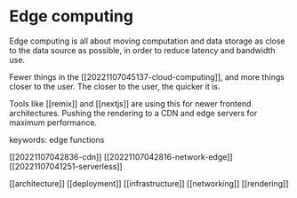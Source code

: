 # Edge computing

Edge computing is all about moving computation and data storage as close to the data source as possible, in order to reduce latency and bandwidth use.

Fewer things in the [[20221107045137-cloud-computing]], and more things closer to the user. The closer to the user, the quicker it is.

Tools like [[remix]] and [[nextjs]] are using this for newer frontend architectures. Pushing the rendering to a CDN and edge servers for maximum performance.

keywords: edge functions

[[20221107042836-cdn]]
[[20221107042816-network-edge]]
[[20221107041251-serverless]]

[[architecture]]
[[deployment]]
[[infrastructure]]
[[networking]]
[[rendering]]